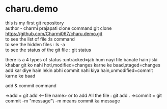 # charu.demo
this is my first git repository<br>
author - charmi prajapati
clone command:git clone https://github.com/Charmi067/charu.demo.git<br>
to see the list of file :ls command<br>
to see the hidden files : ls -a <br>
to see the status of the git file : git status<br>

there is a 4 types of status :untracked=jab hum nayi file banate hain jiski khabar git ko nahi hoti,modified=changes karne ke baad,staged=changes add kar diye hain lekin abhi commit nahi kiya hain,unmodified=commit karne ke baad

add & commit command

=>add = git add <--file name>   or to add All the file : git add .
=>commit = git commit -m "message"\\ -m means commit ka message